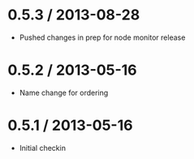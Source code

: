 0.5.3 / 2013-08-28
==================

  * Pushed changes in prep for node monitor release

0.5.2 / 2013-05-16
==================

  * Name change for ordering

0.5.1 / 2013-05-16
==================

  * Initial checkin
